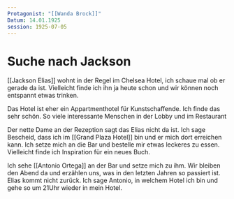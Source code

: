 ```yaml
---
Protagonist: "[[Wanda Brock]]"
Datum: 14.01.1925
session: 1925-07-05
---
```

# Suche nach Jackson
[[Jackson Elias]] wohnt in der Regel im Chelsea Hotel, ich schaue mal ob er gerade da ist. Vielleicht finde ich ihn ja heute schon und wir können noch entspannt etwas trinken.

Das Hotel ist eher ein Appartmenthotel für Kunstschaffende. Ich finde das sehr schön. So viele interessante Menschen in der Lobby und im Restaurant


Der nette Dame an der Rezeption sagt das Elias nicht da ist. Ich sage Bescheid, dass ich im [[Grand Plaza Hotel]] bin und er mich dort erreichen kann.
Ich setze mich an die Bar und bestelle mir etwas leckeres zu essen. Vielleicht finde ich Inspiration für ein neues Buch.

Ich sehe [[Antonio Ortega]] an der Bar und setze mich zu ihm. Wir bleiben den Abend da und erzählen uns, was in den letzten Jahren so passiert ist. Elias kommt nicht zurück. Ich sage Antonio, in welchem Hotel ich bin und gehe so um 21Uhr wieder in mein Hotel.









